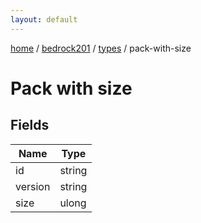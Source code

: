 ```yaml
---
layout: default
---
```


[home](/)  /  [bedrock201](/protocol/bedrock201)  /  [types](/protocol/bedrock201/types)  /  pack-with-size

# Pack with size

## Fields

Name | Type
---|---
id | string
version | string
size | ulong

